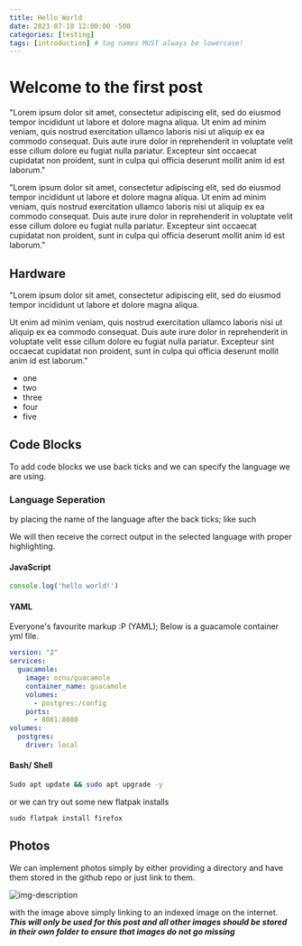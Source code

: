 ```yaml
---
title: Hello World
date: 2023-07-10 12:00:00 -500
categories: [testing]
tags: [introduction] # tag names MUST always be lowercase! 
---
```


# Welcome to the first post

"Lorem ipsum dolor sit amet, consectetur adipiscing elit, sed do eiusmod tempor incididunt ut labore et dolore magna aliqua. Ut enim ad minim veniam, quis nostrud exercitation ullamco laboris nisi ut aliquip ex ea commodo consequat. Duis aute irure dolor in reprehenderit in voluptate velit esse cillum dolore eu fugiat nulla pariatur. Excepteur sint occaecat cupidatat non proident, sunt in culpa qui officia deserunt mollit anim id est laborum."

"Lorem ipsum dolor sit amet, consectetur adipiscing elit, sed do eiusmod tempor incididunt ut labore et dolore magna aliqua. Ut enim ad minim veniam, quis nostrud exercitation ullamco laboris nisi ut aliquip ex ea commodo consequat. Duis aute irure dolor in reprehenderit in voluptate velit esse cillum dolore eu fugiat nulla pariatur. Excepteur sint occaecat cupidatat non proident, sunt in culpa qui officia deserunt mollit anim id est laborum."

## Hardware

"Lorem ipsum dolor sit amet, consectetur adipiscing elit, sed do eiusmod tempor incididunt ut labore et dolore magna aliqua. 

Ut enim ad minim veniam, quis nostrud exercitation ullamco laboris nisi ut aliquip ex ea commodo consequat. Duis aute irure dolor in reprehenderit in voluptate velit esse cillum dolore eu fugiat nulla pariatur. Excepteur sint occaecat cupidatat non proident, sunt in culpa qui officia deserunt mollit anim id est laborum."

* one
* two
* three
* four
* five

## Code Blocks
To add code blocks we use back ticks and we can specify the language we are using.

### Language Seperation
by placing the name of the language after the back ticks; like such

We will then receive the correct output in the selected language with proper highlighting.

#### JavaScript

```javascript
console.log('hello world!')
```

#### YAML

Everyone's favourite markup :P (YAML); Below is a guacamole container yml file.

```yml
version: "2"
services:
  guacamole:
    image: oznu/guacamole
    container_name: guacamole
    volumes:
      - postgres:/config
    ports:
      - 8081:8080
volumes:
  postgres:
    driver: local
```

#### Bash/ Shell

```bash
Sudo apt update && sudo apt upgrade -y
```

or we can try out some new flatpak installs

```shell
sudo flatpak install firefox
```


## Photos
 We can implement photos simply by either providing a directory and have them stored in the github repo or just link to them.

![img-description](https://hexus.net/media/uploaded/2019/8/52fbc0ff-52c8-4237-b546-4af68a54ece3.jpg)

with the image above simply linking to an indexed image on the internet. ***This will only be used for this post and all other images should be stored in their own folder to ensure that images do not go missing***
 